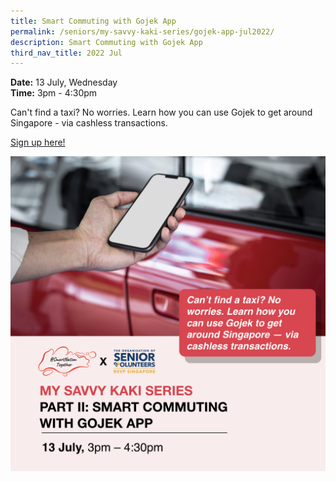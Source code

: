 ```yaml
---
title: Smart Commuting with Gojek App
permalink: /seniors/my-savvy-kaki-series/gojek-app-jul2022/
description: Smart Commuting with Gojek App
third_nav_title: 2022 Jul
---
```


**Date:** 13 July, Wednesday
<br> **Time:** 3pm - 4:30pm

Can't find a taxi? No worries. Learn how you can use Gojek to get around Singapore - via cashless transactions.

[Sign up here!](https://go.gov.sg/seniors-gojekapp-jul22)

![free webinars on smart commuting with gojek app for seniors](/images/Jul%202022/13%20Jul_Seniors.jpeg)